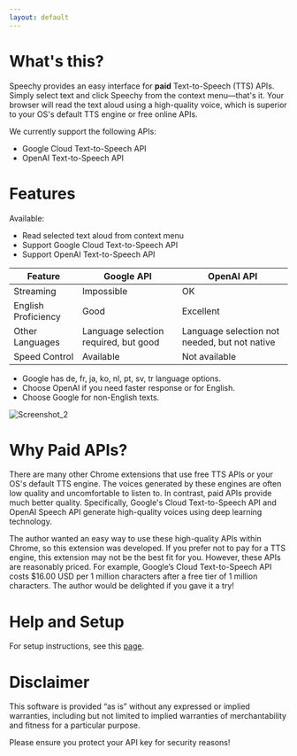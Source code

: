 ```yaml
---
layout: default
---
```


# What's this?

Speechy provides an easy interface for **paid** Text-to-Speech (TTS) APIs. Simply select text and click Speechy from the context menu—that's it. Your browser will read the text aloud using a high-quality voice, which is superior to your OS's default TTS engine or free online APIs.

We currently support the following APIs:
- Google Cloud Text-to-Speech API
- OpenAI Text-to-Speech API

# Features

Available:

- Read selected text aloud from context menu
- Support Google Cloud Text-to-Speech API
- Support OpenAI Text-to-Speech API

| Feature | Google API | OpenAI API |
| --- | --- | --- |
| Streaming | Impossible | OK |
| English Proficiency | Good | Excellent |
| Other Languages | Language selection required, but good | Language selection not needed, but not native |
| Speed Control | Available | Not available |

- Google has de, fr, ja, ko, nl, pt, sv, tr language options.
- Choose OpenAI if you need faster response or for English.
- Choose Google for non-English texts.

![Screenshot_2](/images/screenshot_2.png)

# Why Paid APIs?

There are many other Chrome extensions that use free TTS APIs or your OS's default TTS engine. The voices generated by these engines are often low quality and uncomfortable to listen to. In contrast, paid APIs provide much better quality. Specifically, Google's Cloud Text-to-Speech API and OpenAI Speech API generate high-quality voices using deep learning technology.

The author wanted an easy way to use these high-quality APIs within Chrome, so this extension was developed. If you prefer not to pay for a TTS engine, this extension may not be the best fit for you. However, these APIs are reasonably priced. For example, Google’s Cloud Text-to-Speech API costs $16.00 USD per 1 million characters after a free tier of 1 million characters. The author would be delighted if you gave it a try!

# Help and Setup
For setup instructions, see this [page](https://hmirin.github.io/speechy/installed).

# Disclaimer

This software is provided “as is” without any expressed or implied warranties, including but not limited to implied warranties of merchantability and fitness for a particular purpose. 

Please ensure you protect your API key for security reasons!
